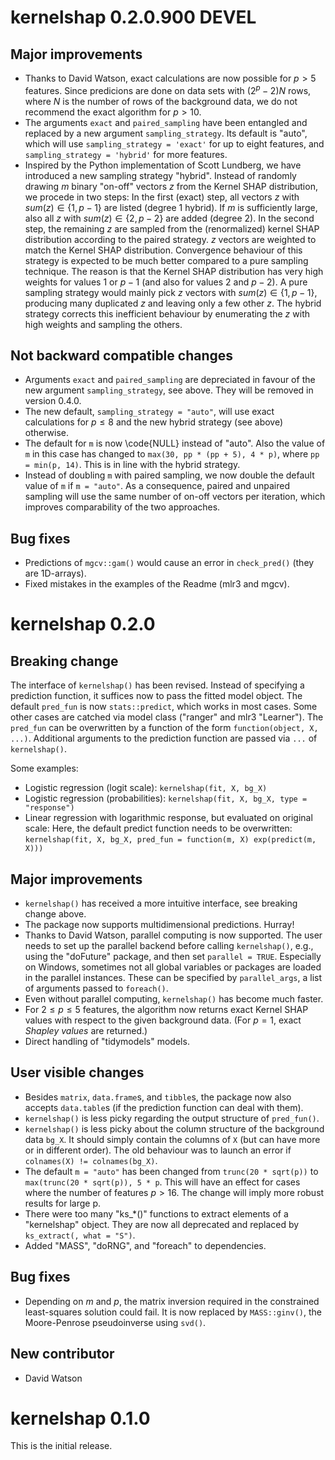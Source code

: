 # kernelshap 0.2.0.900 DEVEL

## Major improvements

- Thanks to David Watson, exact calculations are now possible for $p>5$ features. Since predicions are done on data sets with $(2^p-2)N$ rows, where $N$ is the number of rows of the background data, we do not recommend the exact algorithm for $p > 10$.
- The arguments `exact` and `paired_sampling` have been entangled and replaced by a new argument `sampling_strategy`. Its default is "auto", which will use `sampling_strategy = 'exact'` for up to eight features, and `sampling_strategy = 'hybrid'` for more features.
- Inspired by the Python implementation of Scott Lundberg, we have introduced a new sampling strategy "hybrid". Instead of randomly drawing $m$ binary "on-off" vectors $z$ from the Kernel SHAP distribution, we procede in two steps: In the first (exact) step, all vectors $z$ with $sum(z) \in \{1, p-1\}$ are listed (degree 1 hybrid). If $m$ is sufficiently large, also all $z$ with $sum(z) \in \{2, p-2\}$ are added (degree 2). In the second step, the remaining $z$ are sampled from the (renormalized) kernel SHAP distribution according to the paired strategy. $z$ vectors are weighted to match the Kernel SHAP distribution. Convergence behaviour of this strategy is expected to be much better compared to a pure sampling technique. The reason is that the Kernel SHAP distribution has very high weights for values $1$ or $p-1$ (and also for values $2$ and $p-2$). A pure sampling strategy would mainly pick $z$ vectors with $sum(z) \in \{1, p-1\}$, producing many duplicated $z$ and leaving only a few other $z$. The hybrid strategy corrects this inefficient behaviour by enumerating the $z$ with high weights and sampling the others.

## Not backward compatible changes

- Arguments `exact` and `paired_sampling` are depreciated in favour of the new argument `sampling_strategy`, see above. They will be removed in version 0.4.0.
- The new default, `sampling_strategy = "auto"`, will use exact calculations for $p \le 8$ and the new hybrid strategy (see above) otherwise.
- The default for `m` is now \code{NULL} instead of "auto". Also the value of `m` in this case has changed to `max(30, pp * (pp + 5), 4 * p)`, where `pp = min(p, 14)`. This is in line with the hybrid strategy.
- Instead of doubling `m` with paired sampling, we now double the default value of `m` if `m = "auto"`. As a consequence, paired and unpaired sampling will use the same number of on-off vectors per iteration, which improves comparability of the two approaches.

## Bug fixes

- Predictions of `mgcv::gam()` would cause an error in `check_pred()` (they are 1D-arrays).
- Fixed mistakes in the examples of the Readme (mlr3 and mgcv).

# kernelshap 0.2.0

## Breaking change

The interface of `kernelshap()` has been revised. Instead of specifying a prediction function, it suffices now to pass the fitted model object. The default `pred_fun` is now `stats::predict`, which works in most cases. Some other cases are catched via model class ("ranger" and mlr3 "Learner"). The `pred_fun` can be overwritten by a function of the form `function(object, X, ...)`. Additional arguments to the prediction function are passed via `...` of `kernelshap()`.

Some examples:

- Logistic regression (logit scale): `kernelshap(fit, X, bg_X)`
- Logistic regression (probabilities): `kernelshap(fit, X, bg_X, type = "response")`
- Linear regression with logarithmic response, but evaluated on original scale: Here, the default predict function needs to be overwritten: `kernelshap(fit, X, bg_X, pred_fun = function(m, X) exp(predict(m, X)))`

## Major improvements

- `kernelshap()` has received a more intuitive interface, see breaking change above.
- The package now supports multidimensional predictions. Hurray!
- Thanks to David Watson, parallel computing is now supported. The user needs to set up the parallel backend before calling `kernelshap()`, e.g., using the "doFuture" package, and then set `parallel = TRUE`. Especially on Windows, sometimes not all global variables or packages are loaded in the parallel instances. These can be specified by `parallel_args`, a list of arguments passed to `foreach()`.
- Even without parallel computing, `kernelshap()` has become much faster.
- For $2 \le p \le 5$ features, the algorithm now returns exact Kernel SHAP values with respect to the given background data. (For $p = 1$, exact *Shapley values* are returned.)
- Direct handling of "tidymodels" models.

## User visible changes

- Besides `matrix`, `data.frame`s, and `tibble`s, the package now also accepts `data.table`s (if the prediction function can deal with them).
- `kernelshap()` is less picky regarding the output structure of `pred_fun()`.
- `kernelshap()` is less picky about the column structure of the background data `bg_X`. It should simply contain the columns of `X` (but can have more or in different order). The old behaviour was to launch an error if `colnames(X) != colnames(bg_X)`.
- The default `m = "auto"` has been changed from `trunc(20 * sqrt(p))` to `max(trunc(20 * sqrt(p)), 5 * p`. This will have an effect for cases where the number of features $p > 16$. The change will imply more robust results for large p.
- There were too many "ks_*()" functions to extract elements of a "kernelshap" object. They are now all deprecated and replaced by `ks_extract(, what = "S")`.
- Added "MASS", "doRNG", and "foreach" to dependencies.

## Bug fixes

- Depending on $m$ and $p$, the matrix inversion required in the constrained least-squares solution could fail. It is now replaced by `MASS::ginv()`, the Moore-Penrose pseudoinverse using `svd()`.

## New contributor

- David Watson

# kernelshap 0.1.0

This is the initial release.
